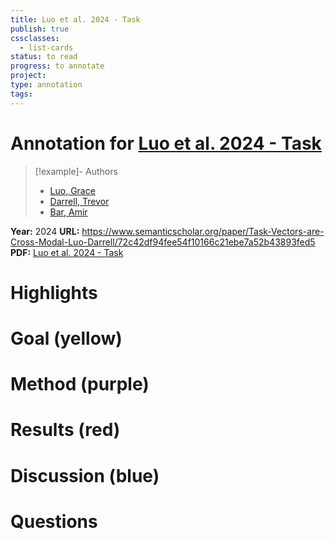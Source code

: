 ```yaml
---
title: Luo et al. 2024 - Task
publish: true
cssclasses:
  - list-cards
status: to read
progress: to annotate
project:
type: annotation
tags:
---
```

# Annotation for [Luo et al. 2024 - Task](Papers/References/Luo%20et%20al.%202024%20-%20Task)

> [!example]- Authors
> - [Luo, Grace](Luo%2C%20Grace)
> - [Darrell, Trevor](Darrell%2C%20Trevor)
> - [Bar, Amir](Bar%2C%20Amir)

**Year:** 2024
**URL:** https://www.semanticscholar.org/paper/Task-Vectors-are-Cross-Modal-Luo-Darrell/72c42df94fee54f10166c21ebe7a52b43893fed5
**PDF:** [Luo et al. 2024 - Task](Papers/PDFs/Luo%20et%20al.%202024%20-%20Task%20Vectors%20are%20Cross-Modal.pdf)

# Highlights


# Goal (yellow)


# Method (purple)


# Results (red)


# Discussion (blue)


# Questions


